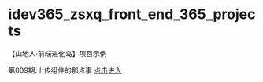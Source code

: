 # idev365_zsxq_front_end_365_projects
【山地人·前端进化岛】项目示例

第009期.上传组件的那点事 [点击进入](./009.file_upload/README.md)

